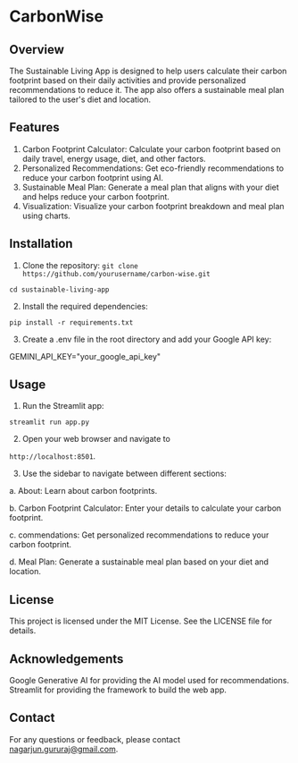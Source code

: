 # CarbonWise

## Overview
The Sustainable Living App is designed to help users calculate their carbon footprint based on their daily activities and provide personalized recommendations to reduce it. The app also offers a sustainable meal plan tailored to the user's diet and location.

## Features
1. Carbon Footprint Calculator: Calculate your carbon footprint based on daily travel, energy usage, diet, and other factors.
2. Personalized Recommendations: Get eco-friendly recommendations to reduce your carbon footprint using AI.
3. Sustainable Meal Plan: Generate a meal plan that aligns with your diet and helps reduce your carbon footprint.
4. Visualization: Visualize your carbon footprint breakdown and meal plan using charts.

## Installation

1. Clone the repository:
```git clone https://github.com/yourusername/carbon-wise.git```

```cd sustainable-living-app```

2. Install the required dependencies:

```pip install -r requirements.txt```

3. Create a .env file in the root directory and add your Google API key:

GEMINI_API_KEY="your_google_api_key"

## Usage

1. Run the Streamlit app:

```streamlit run app.py```

2. Open your web browser and navigate to 

```http://localhost:8501```.

3. Use the sidebar to navigate between different sections:

a. About: Learn about carbon footprints.

b. Carbon Footprint Calculator: Enter your details to calculate your carbon footprint.

c. commendations: Get personalized recommendations to reduce your carbon footprint.

d. Meal Plan: Generate a sustainable meal plan based on your diet and location.

## License
This project is licensed under the MIT License. See the LICENSE file for details.

## Acknowledgements
Google Generative AI for providing the AI model used for recommendations.
Streamlit for providing the framework to build the web app.

## Contact
For any questions or feedback, please contact nagarjun.gururaj@gmail.com.
